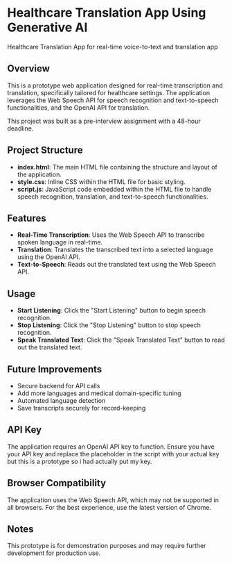 
# Healthcare Translation App Using Generative AI
Healthcare Translation App for real-time voice-to-text and translation app

## Overview

This is a prototype web application designed for real-time transcription and translation, specifically tailored for healthcare settings. The application leverages the Web Speech API for speech recognition and text-to-speech functionalities, and the OpenAI API for translation.

This project was built as a pre-interview assignment with a 48-hour deadline.

## Project Structure

- **index.html**: The main HTML file containing the structure and layout of the application.
- **style.css**: Inline CSS within the HTML file for basic styling.
- **script.js**: JavaScript code embedded within the HTML file to handle speech recognition, translation, and text-to-speech functionalities.

## Features

- **Real-Time Transcription**: Uses the Web Speech API to transcribe spoken language in real-time.
- **Translation**: Translates the transcribed text into a selected language using the OpenAI API.
- **Text-to-Speech**: Reads out the translated text using the Web Speech API.

## Usage

- **Start Listening**: Click the "Start Listening" button to begin speech recognition.
- **Stop Listening**: Click the "Stop Listening" button to stop speech recognition.
- **Speak Translated Text**: Click the "Speak Translated Text" button to read out the translated text.

## Future Improvements
- Secure backend for API calls
- Add more languages and medical domain-specific tuning
- Automated language detection
- Save transcripts securely for record-keeping

## API Key

The application requires an OpenAI API key to function. Ensure you have your API key and replace the placeholder in the script with your actual key but this is a prototype so i had actually put my key.

## Browser Compatibility

The application uses the Web Speech API, which may not be supported in all browsers. For the best experience, use the latest version of Chrome.

## Notes

This prototype is for demonstration purposes and may require further development for production use.



